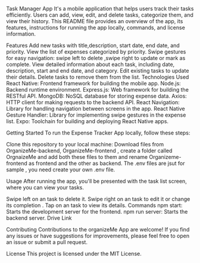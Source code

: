 Task Manager App
It's a mobile application that helps users track their tasks efficiently. Users can add, view, edit, and delete tasks, categorize them, and view their  history. This README file provides an overview of the app, its features, instructions for running the app locally, commands, and license information.

Features
Add new tasks with title,description, start date, end date, and priority.
View the list of expenses categorized by priority.
Swipe gestures for easy navigation: swipe left to delete ,swipe right to update or mark as complete.
View detailed information about each task, including date, description, start and end date, and category.
Edit existing tasks to update their details.
Delete tasks to remove them from the list.
Technologies Used
React Native: Frontend framework for building the mobile app.
Node.js: Backend runtime environment.
Express.js: Web framework for building the RESTful API.
MongoDB: NoSQL database for storing expense data.
Axios: HTTP client for making requests to the backend API.
React Navigation: Library for handling navigation between screens in the app.
React Native Gesture Handler: Library for implementing swipe gestures in the expense list.
Expo: Toolchain for building and deploying React Native apps.

Getting Started
To run the Expense Tracker App locally, follow these steps:

Clone this repository to your local machine:
Download files from OrganizeMe-backend, OrganizeMe-frontend , create a folder called OrgnaizeMe and add both these files to them and rename Organizeme-frontend as frontend and the other as backend. The .env files are jsut for sample , you need create your own .env file.


Usage
After running the app, you'll be presented with the task list screen, where you can view your tasks.

Swipe left on an task to delete it.
Swipe right on an task to edit it or change its completion .
Tap on an task to view its details.
Commands
npm start: Starts the development server for the frontend.
npm run server: Starts the backend server.
Drive Link


Contributing
Contributions to the organizeMe App are welcome! If you find any issues or have suggestions for improvements, please feel free to open an issue or submit a pull request.

License
This project is licensed under the MIT License.
